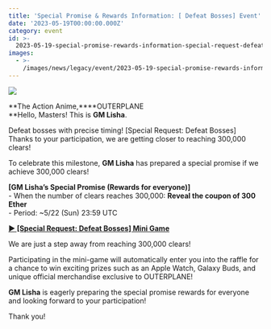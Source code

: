 ```yaml
---
title: 'Special Promise & Rewards Information: [ Defeat Bosses] Event'
date: '2023-05-19T00:00:00.000Z'
category: event
id: >-
  2023-05-19-special-promise-rewards-information-special-request-defeat-bosses-event
images:
  - >-
    /images/news/legacy/event/2023-05-19-special-promise-rewards-information-special-request-defeat-bosses-event/157abbf6767145bd84845ef8b2135a83.webp
---
```


![](/images/news/legacy/event/2023-05-19-special-promise-rewards-information-special-request-defeat-bosses-event/157abbf6767145bd84845ef8b2135a83.webp)

**The Action Anime,****OUTERPLANE  
**Hello, Masters! This is **GM Lisha**.  
  
Defeat bosses with precise timing! \[Special Request: Defeat Bosses\] Thanks to your participation, we are getting closer to reaching 300,000 clears! 

To celebrate this milestone, **GM Lisha** has prepared a special promise if we achieve 300,000 clears!

  
**\[GM Lisha’s Special Promise (Rewards for everyone)\]**  
\- When the number of clears reaches 300,000: **Reveal the coupon of 300 Ether**  
\- Period: ~5/22 (Sun) 23:59 UTC

  
[**▶ \[Special Request: Defeat Bosses\] Mini Game**](https://outerplane.game.onstove.com/event/minigame)

  
We are just a step away from reaching 300,000 clears!

Participating in the mini-game will automatically enter you into the raffle for a chance to win exciting prizes such as an Apple Watch, Galaxy Buds, and unique official merchandise exclusive to OUTERPLANE!  
  
**GM Lisha** is eagerly preparing the special promise rewards for everyone and looking forward to your participation!

Thank you!
